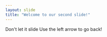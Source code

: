 ```yaml
---
layout: slide
title: "Welcome to our second slide!"
---
```

Don't let it slide
Use the left arrow to go back!
